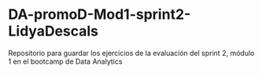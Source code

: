 # DA-promoD-Mod1-sprint2-LidyaDescals
Repositorio para guardar los ejercicios de la evaluación del sprint 2, módulo 1 en el bootcamp de Data Analytics
